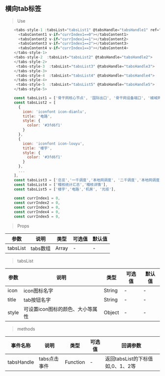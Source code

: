 ## 横向tab标签

>Use
```javascript
    <tabs-style-1 :tabsList="tabsList1" @tabsHandle="tabsHandle1" ref="tabsStyle1">
      <tabsContent1 v-if="currIndex1==0"></tabsContent1>
      <tabsContent2 v-if="currIndex1==1"></tabsContent2>
      <tabsContent3 v-if="currIndex1==2"></tabsContent3>
      <tabsContent4 v-if="currIndex1==3"></tabsContent4>
    </tabs-style-1>
    <tabs-style-2  :tabsList="tabsList2" @tabsHandle="tabsHandle2">
    </tabs-style-2>
     <tabs-style-3  :tabsList="tabsList3" @tabsHandle="tabsHandle3">
    </tabs-style-3>
     <tabs-style-4  :tabsList="tabsList4" @tabsHandle="tabsHandle4">
    </tabs-style-4>
     <tabs-style-5  :tabsList="tabsList5" @tabsHandle="tabsHandle5">
    </tabs-style-5>

    const tabsList1 = ['骨干网核心节点', '国际出口', '骨干网设备端口', '城域网设备'],
    const tabsList2 = [
      {
        icon: 'iconfont icon-dianlu',
        title: '电路',
        style: {
          color: '#3fd6f1'
        }
      },
      {
        icon: 'iconfont icon-louyu',
        title: '楼宇',
        style: {
          color: '#3fd6f1'
        }
      },
      ...
    ],
    const tabsList3 = ['总览','一千调度','本地网调度', '二千调度','本地网调度'],
    const tabsList4 = ['稽核统计汇总','稽核详情'],
    const tabsList5 = ['楼宇','电路','机房', '光缆'],
   
    const currIndex1 = 0,
    const currIndex2 = 0,
    const currIndex3 = 0,
    const currIndex4 = 0,
    const currIndex5 = 0,
```

> Props

参数|说明|类型|可选值|默认值
-|-|-|-|-
tabsList|tabs数组|Array|-| -


> tabsList

参数|说明|类型|可选值|默认值
-|-|-|-|-
icon|icon图标名字|String|-| -
title|tab按钮名字|String|-| -
style|可设置icon图标的颜色、大小等属性|Object|-| -


> methods

事件名称|说明|类型|可选值|回调参数
-|-|-|-|-
tabsHandle|tabs点击事件|Function|-|返回tabsList的下标值如,0、1、2等
